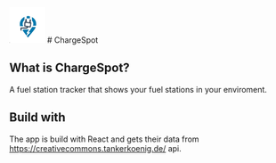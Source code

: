 <img src="./public/icons/logo.png" alt="ChargeSpot Logo" width="64" height="64" />
# ChargeSpot

## What is ChargeSpot?
A fuel station tracker that shows your fuel stations in your enviroment.
 
## Build with
The app is build with React and gets their data from https://creativecommons.tankerkoenig.de/ api.
